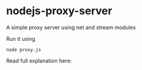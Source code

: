 # nodejs-proxy-server
A simple proxy server using net and stream modules

Run it using 
```
node proxy.js
```

Read full explanation here: 
